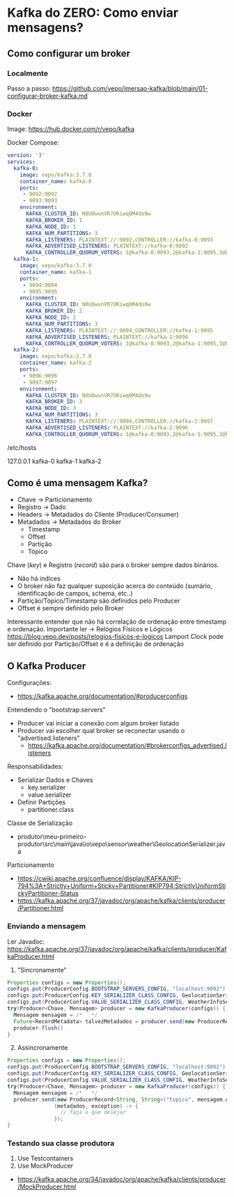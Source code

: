 # Kafka do ZERO: Como enviar mensagens?

## Como configurar um broker

### Localmente
Passo a passo: https://github.com/vepo/imersao-kafka/blob/main/01-configurar-broker-kafka.md

### Docker

Image: https://hub.docker.com/r/vepo/kafka


Docker Compose:

```yaml
version: '3'
services:
  kafka-0:
    image: vepo/kafka:3.7.0
    container_name: kafka-0
    ports:
     - 9092:9092
     - 9093:9093
    environment:
      KAFKA_CLUSTER_ID: N0UOwvnVR7ORiwq0M4do9w
      KAFKA_BROKER_ID: 1
      KAFKA_NODE_ID: 1
      KAFKA_NUM_PARTITIONS: 3
      KAFKA_LISTENERS: PLAINTEXT://:9092,CONTROLLER://kafka-0:9093
      KAFKA_ADVERTISED_LISTENERS: PLAINTEXT://kafka-0:9092
      KAFKA_CONTROLLER_QUORUM_VOTERS: 1@kafka-0:9093,2@kafka-1:9095,3@kafka-2:9097
  kafka-1:
    image: vepo/kafka:3.7.0
    container_name: kafka-1
    ports:
     - 9094:9094
     - 9095:9095
    environment:
      KAFKA_CLUSTER_ID: N0UOwvnVR7ORiwq0M4do9w
      KAFKA_BROKER_ID: 2
      KAFKA_NODE_ID: 2
      KAFKA_NUM_PARTITIONS: 3
      KAFKA_LISTENERS: PLAINTEXT://:9094,CONTROLLER://kafka-1:9095
      KAFKA_ADVERTISED_LISTENERS: PLAINTEXT://kafka-1:9094
      KAFKA_CONTROLLER_QUORUM_VOTERS: 1@kafka-0:9093,2@kafka-1:9095,3@kafka-2:9097
  kafka-2:
    image: vepo/kafka:3.7.0
    container_name: kafka-2
    ports:
     - 9096:9096
     - 9097:9097
    environment:
      KAFKA_CLUSTER_ID: N0UOwvnVR7ORiwq0M4do9w
      KAFKA_BROKER_ID: 3
      KAFKA_NODE_ID: 3
      KAFKA_NUM_PARTITIONS: 3
      KAFKA_LISTENERS: PLAINTEXT://:9096,CONTROLLER://kafka-2:9097
      KAFKA_ADVERTISED_LISTENERS: PLAINTEXT://kafka-2:9096
      KAFKA_CONTROLLER_QUORUM_VOTERS: 1@kafka-0:9093,2@kafka-1:9095,3@kafka-2:9097
``` 

/etc/hosts

127.0.0.1 kafka-0 kafka-1 kafka-2

## Como é uma mensagem Kafka?

* Chave     → Particionamento
* Registro  → Dado
* Headers   → Metadados do Cliente (Producer/Consumer)
* Metadados → Metadados do Broker
    * Timestamp 
    * Offset
    * Partição
    * Tópico

Chave (_key_) e Registro (_record_) são para o broker sempre dados binários. 

* Não há indices
* O broker não faz qualquer suposição acerca do conteúdo (sumário, identificação de campos, schema, etc..)
* Partição/Tópico/Timestamp são definidos pelo Producer
* Offset é sempre definido pelo Broker

Interessante entender que não há correlação de ordenação entre timestamp e ordenação.
Importante ler → Relógios Físicos e Lógicos https://blog.vepo.dev/posts/relogios-fisicos-e-logicos
Lamport Clock pode ser definido por Partição/Offset e é a definição de ordenação

## O Kafka Producer

Configurações:
  - https://kafka.apache.org/documentation/#producerconfigs

Entendendo o "bootstrap.servers"
  - Producer vai iniciar a conexão com algum broker listado
  - Producer vai escolher qual broker se reconectar usando o "advertised.listeners"
    - https://kafka.apache.org/documentation/#brokerconfigs_advertised.listeners

Responsabilidades:

- Serializar Dados e Chaves
  - key.serializer
  - value.serializer
- Definir Partições
  - partitioner.class

Classe de Serialização
  - produtor\meu-primeiro-produtor\src\main\java\io\vepo\sensor\weather\GeolocationSerializer.java

Particionamento
  - https://cwiki.apache.org/confluence/display/KAFKA/KIP-794%3A+Strictly+Uniform+Sticky+Partitioner#KIP794:StrictlyUniformStickyPartitioner-Status
  - https://kafka.apache.org/37/javadoc/org/apache/kafka/clients/producer/Partitioner.html

### Enviando a mensagem

Ler Javadoc: https://kafka.apache.org/37/javadoc/org/apache/kafka/clients/producer/KafkaProducer.html

1. "Sincronamente"

```java
Properties configs = new Properties();
configs.put(ProducerConfig.BOOTSTRAP_SERVERS_CONFIG, "localhost:9092");
configs.put(ProducerConfig.KEY_SERIALIZER_CLASS_CONFIG, GeolocationSerializer.class);
configs.put(ProducerConfig.VALUE_SERIALIZER_CLASS_CONFIG, WeatherInfoSerializer.class);
try(Producer<Chave, Mensagem> producer = new KafkaProducer(configs)) {
  Mensagem mensagem = /*   */
  Future<RecordMetadata> talvezMetadados = producer.send(new ProducerRecord<String, String>("topico", mensagem.getChave(), mensagem));
  producer.flush()
}
```

2. Assincronamente
```java
Properties configs = new Properties();
configs.put(ProducerConfig.BOOTSTRAP_SERVERS_CONFIG, "localhost:9092");
configs.put(ProducerConfig.KEY_SERIALIZER_CLASS_CONFIG, GeolocationSerializer.class);
configs.put(ProducerConfig.VALUE_SERIALIZER_CLASS_CONFIG, WeatherInfoSerializer.class);
try(Producer<Chave, Mensagem> producer = new KafkaProducer(configs)) {
  Mensagem mensagem = /*   */
  producer.send(new ProducerRecord<String, String>("topico", mensagem.getChave(), mensagem),
               (metadados, exception) -> {
                 // faça o que desejar
               });
}
```

### Testando sua classe produtora

1. Use Testcontainers
2. Use MockProducer
  - https://kafka.apache.org/34/javadoc/org/apache/kafka/clients/producer/MockProducer.html